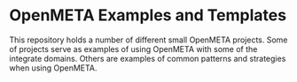 # OpenMETA Examples and Templates

This repository holds a number of different small OpenMETA projects. Some of projects serve as examples of using OpenMETA with some of the integrate domains. Others are examples of common patterns and strategies when using OpenMETA.